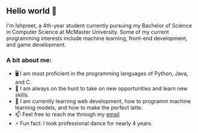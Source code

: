 ## Hello world 👋

I'm Ishpreet, a 4th-year student currently pursuing my Bachelor of Science in Computer Science at McMaster University. Some of my current programming interests include machine learning, front-end development, and game development.

### A bit about me:

- 🖥️ I am most proficient in the programming languages of Python, Java, and C.
- 🔭 I am always on the hunt to take on new opportunities and learn new skills.
- 🌱 I am currently learning web development, how to programm machine learning models, and how to make the perfect latte.
- 📫 Feel free to reach me through my [email](mailto:ishpreetnagi@gmail.com)
- ⚡ Fun fact: I took professional dance for nearly 4 years. 

<!--
**IshpreetNagi/IshpreetNagi** is a ✨ _special_ ✨ repository because its `README.md` (this file) appears on your GitHub profile.

Here are some ideas to get you started:

- 🔭 I’m currently working on ...
- 🌱 I’m currently learning ...
- 👯 I’m looking to collaborate on ...
- 🤔 I’m looking for help with ...
- 💬 Ask me about ...
- 📫 How to reach me: ...
- 😄 Pronouns: ...
- ⚡ Fun fact: ...
-->
